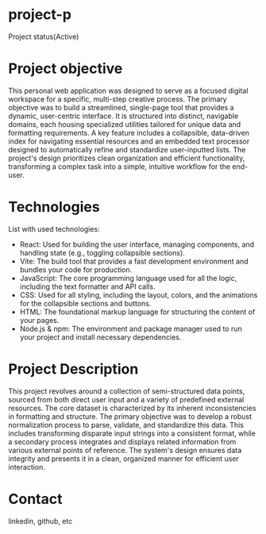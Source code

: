 # project-p
  Project status(Active)

# Project objective
  This personal web application was designed to serve as a focused digital workspace for a specific, multi-step creative process. The primary objective was to build a streamlined, single-page tool that provides a dynamic, user-centric interface. It is structured into distinct, navigable domains, each housing specialized utilities tailored for unique data and formatting requirements. A key feature includes a collapsible, data-driven index for navigating essential resources and an embedded text processor designed to automatically refine and standardize user-inputted lists. The project's design prioritizes clean organization and efficient functionality, transforming a complex task into a simple, intuitive workflow for the end-user.

# Technologies 
  List with used technologies:
  - React: Used for building the user interface, managing components, and handling state (e.g., toggling collapsible sections).
  - Vite: The build tool that provides a fast development environment and bundles your code for production.
  - JavaScript: The core programming language used for all the logic, including the text formatter and API calls.
  - CSS: Used for all styling, including the layout, colors, and the animations for the collapsible sections and buttons.
  - HTML: The foundational markup language for structuring the content of your pages.
  - Node.js & npm: The environment and package manager used to run your project and install necessary dependencies.

# Project Description
  This project revolves around a collection of semi-structured data points, sourced from both direct user input and a variety of predefined external resources. The core dataset is characterized by its inherent inconsistencies in formatting and structure. The primary objective was to develop a robust normalization process to parse, validate, and standardize this data. This includes transforming disparate input strings into a consistent format, while a secondary process integrates and displays related information from various external points of reference. The system's design ensures data integrity and presents it in a clean, organized manner for efficient user interaction.
  
# Contact
  linkedin, github, etc 